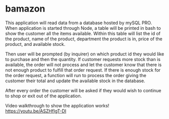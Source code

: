 # bamazon

This application will read data from a database hosted by mySQL PRO.
When application is started through Node, a table will be printed in bash to show
the customer all the items available.
Within this table will list the id of the product, name of the product, department the product is in, price of the product, and available stock.

Then user will be prompted (by inquirer) on which product id they would like to purchase and then the quantity. 
If customer requests more stock than is available, the order will not process and let the customer know that there 
is not enough product to fulfill that order request. 
If there is enough stock for the order request, a function will run to process the order giving the customer their total and 
update the available stock in the database. 

After every order the customer will be asked if they would wish to continue to shop or exit out of the application. 

Video walkthrough to show the application works! https://youtu.be/ASZHfIgT-DI